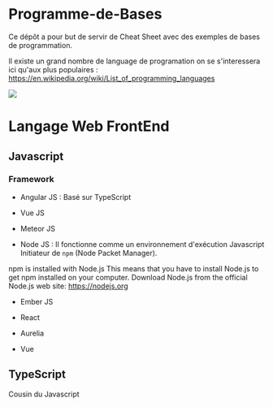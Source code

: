 # Programme-de-Bases
Ce dépôt a pour but de servir de Cheat Sheet avec des exemples de bases de programmation.

Il existe un grand nombre de language de programation on se s'interessera ici qu'aux plus populaires : https://en.wikipedia.org/wiki/List_of_programming_languages

![](https://www.geekarts.fr/wp-content/uploads/2016/11/ProgrammingLanguage1-1-1024x591.jpg)

# Langage Web FrontEnd

## Javascript

### Framework

- Angular JS : Basé sur TypeScript

- Vue JS

- Meteor JS

- Node JS :
Il fonctionne comme un environnement d'exécution Javascript
Initiateur de `npm` (Node Packet Manager).

npm is installed with Node.js
This means that you have to install Node.js to get npm installed on your computer.
Download Node.js from the official Node.js web site: https://nodejs.org

- Ember JS

- React

- Aurelia

- Vue

## TypeScript

Cousin du Javascript

